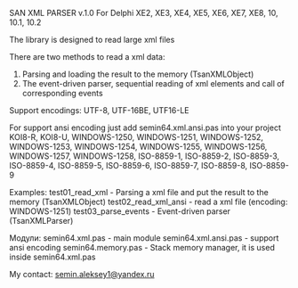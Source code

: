SAN XML PARSER v.1.0
For Delphi XE2, XE3, XE4, XE5, XE6, XE7, XE8, 10, 10.1, 10.2

The library is designed to read large xml files 

There are two methods to read a xml data:

1. Parsing and loading the result to the memory (TsanXMLObject)
2. The event-driven parser, sequential reading of xml elements and call of corresponding events

Support encodings:
UTF-8, UTF-16BE, UTF16-LE

For support ansi encoding just add semin64.xml.ansi.pas into your project
KOI8-R, KOI8-U, WINDOWS-1250, WINDOWS-1251, WINDOWS-1252, WINDOWS-1253, WINDOWS-1254, WINDOWS-1255,
WINDOWS-1256, WINDOWS-1257, WINDOWS-1258, ISO-8859-1, ISO-8859-2, ISO-8859-3, ISO-8859-4, ISO-8859-5, 
ISO-8859-6, ISO-8859-7, ISO-8859-8, ISO-8859-9

Examples:
test01_read_xml - Parsing a xml file and put the result to the memory (TsanXMLObject)
test02_read_xml_ansi - read a xml file (encoding: WINDOWS-1251)
test03_parse_events - Event-driven parser (TsanXMLParser)

Модули:
semin64.xml.pas - main module
semin64.xml.ansi.pas - support ansi encoding
semin64.memory.pas  - Stack memory manager, it is used inside semin64.xml.pas

My contact:
semin.aleksey1@yandex.ru

